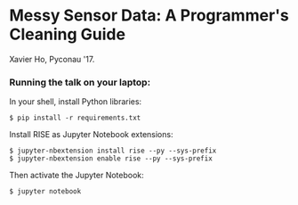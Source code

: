 # Messy Sensor Data: A Programmer's Cleaning Guide

Xavier Ho, Pyconau '17.

### Running the talk on your laptop:

In your shell, install Python libraries:

```
$ pip install -r requirements.txt
```

Install RISE as Jupyter Notebook extensions:

```
$ jupyter-nbextension install rise --py --sys-prefix
$ jupyter-nbextension enable rise --py --sys-prefix
```

Then activate the Jupyter Notebook:

```
$ jupyter notebook
```
